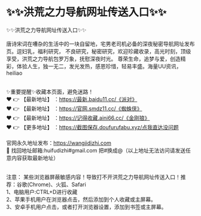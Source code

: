 # :sparkles::sparkles:洪荒之力导航网址传送入口:sparkles::sparkles:
:sparkles::sparkles:洪荒之力导航网址传送入口:sparkles::sparkles:<br><br>
唐诗宋词在嘈杂的生活中的一块自留地，宅男老司机必备的深夜秘密导航网址发布页。逗妇乳，福利研究，
不良研究，秘密研究，欢迎珍藏收录，高光时刻，顶级享受，洪荒之力导航包罗万象，抚慰深夜时光。
尊荣生命，追梦与爱，创造精彩，体验人生，独一无二，发光发热，感恩珍惜，轻易丰盛。海量UU资讯，heiliao<br><br>

✨重要提醒✨收藏本页面，避免迷路！<br>
❤️ 👉 【最新地址】 ：https://最新.baidu11.cc/《派对》<br>
❤️ 👉 【最新地址】 ：https://官网.smdz11.cc/《蜘蛛侠》<br>
❤️ 👉 【最新地址】 ：https://记得收藏.aini66.cc/《金刚狼》<br>
❤️ 👉 【更多地址】 ：https://截图保存.doufurufabu.xyz/点我直达没问题<br><br>
官网永久地址发布：https://wangjidizhi.com<br>
📧 找回地址邮箱:huifudizhi#gmail.com 把#换成@（以上地址无法访问请发送任意内容获取最新地址）<br><br>

注意： 某些浏览器屏蔽敏感内容！导致打不开洪荒之力导航网址传送入口！推荐：谷歌(Chrome)、火狐、Safari<br>
1、电脑用户:CTRL+D进行收藏<br>
2、苹果手机用户在浏览器点击，然后添加到个人收藏或主屏幕。<br>
3、安卓手机用户点击，或者打开浏览器设置，添加到书签或主屏幕。
